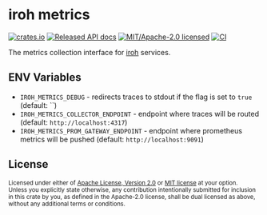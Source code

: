 # iroh metrics

[![crates.io](https://img.shields.io/crates/v/iroh-metrics.svg?style=flat-square)](https://crates.io/crates/iroh-metrics)
[![Released API docs](https://img.shields.io/docsrs/iroh-metrics?style=flat-square)](https://docs.rs/iroh-metrics)
[![MIT/Apache-2.0 licensed](https://img.shields.io/crates/l/iroh-metrics?style=flat-square)](../LICENSE-MIT)
[![CI](https://img.shields.io/github/workflow/status/n0-computer/iroh/Continuous%20integration?style=flat-square)](https://github.com/n0-computer/iroh/actions?query=workflow%3A%22Continuous+integration%22)


The metrics collection interface for [iroh](https://github.com/n0-computer/iroh) services.

## ENV Variables

- `IROH_METRICS_DEBUG` - redirects traces to stdout if the flag is set to `true` (default: ``)
- `IROH_METRICS_COLLECTOR_ENDPOINT` - endpoint where traces will be routed (default: `http://localhost:4317`)
- `IROH_METRICS_PROM_GATEWAY_ENDPOINT` - endpoint where prometheus metrics will be pushed (default: `http://localhost:9091`)

## License

<sup>
Licensed under either of <a href="LICENSE-APACHE">Apache License, Version
2.0</a> or <a href="LICENSE-MIT">MIT license</a> at your option.
</sup>

<br/>

<sub>
Unless you explicitly state otherwise, any contribution intentionally submitted
for inclusion in this crate by you, as defined in the Apache-2.0 license, shall
be dual licensed as above, without any additional terms or conditions.
</sub>
